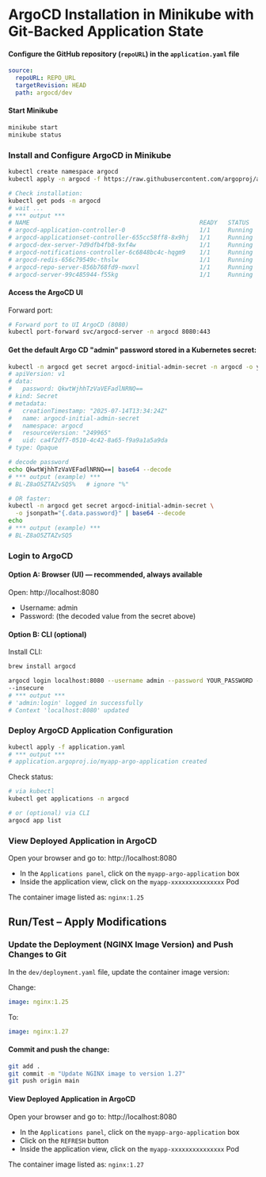 # ArgoCD Installation in Minikube with Git-Backed Application State

#### Configure the GitHub repository (`repoURL`) in the `application.yaml` file

```yaml
source:
  repoURL: REPO_URL
  targetRevision: HEAD
  path: argocd/dev
```

#### Start Minikube

```bash
minikube start
minikube status
```

### Install and Configure ArgoCD in Minikube

```bash
kubectl create namespace argocd
kubectl apply -n argocd -f https://raw.githubusercontent.com/argoproj/argo-cd/stable/manifests/install.yaml

# Check installation:
kubectl get pods -n argocd
# wait ...
# *** output ***
# NAME                                                READY   STATUS    RESTARTS       AGE
# argocd-application-controller-0                     1/1     Running   0              3m31s
# argocd-applicationset-controller-655cc58ff8-8x9hj   1/1     Running   0              3m31s
# argocd-dex-server-7d9dfb4fb8-9xf4w                  1/1     Running   1 (3m1s ago)   3m31s
# argocd-notifications-controller-6c6848bc4c-hqgm9    1/1     Running   0              3m31s
# argocd-redis-656c79549c-thslw                       1/1     Running   0              3m31s
# argocd-repo-server-856b768fd9-nwxvl                 1/1     Running   0              3m31s
# argocd-server-99c485944-f55kg                       1/1     Running   0              3m31s
```

#### Access the ArgoCD UI

Forward port:

```bash
# Forward port to UI ArgoCD (8080)
kubectl port-forward svc/argocd-server -n argocd 8080:443
```

#### Get the default Argo CD "admin" password stored in a Kubernetes secret:

```bash
kubectl -n argocd get secret argocd-initial-admin-secret -n argocd -o yaml
# apiVersion: v1
# data:
#   password: QkwtWjhhTzVaVEFadlNRNQ==
# kind: Secret
# metadata:
#   creationTimestamp: "2025-07-14T13:34:24Z"
#   name: argocd-initial-admin-secret
#   namespace: argocd
#   resourceVersion: "249965"
#   uid: ca4f2df7-0510-4c42-8a65-f9a9a1a5a9da
# type: Opaque

# decode password
echo QkwtWjhhTzVaVEFadlNRNQ==| base64 --decode
# *** output (example) ***
# BL-Z8aO5ZTAZvSQ5%   # ignore "%"

# OR faster:
kubectl -n argocd get secret argocd-initial-admin-secret \
  -o jsonpath="{.data.password}" | base64 --decode
echo
# *** output (example) ***
# BL-Z8aO5ZTAZvSQ5
```

### Login to ArgoCD

#### Option A: Browser (UI) — recommended, always available

Open: http://localhost:8080
- Username: admin
- Password: (the decoded value from the secret above)

#### Option B: CLI (optional)

Install CLI:

```bash
brew install argocd
```

```bash
argocd login localhost:8080 --username admin --password YOUR_PASSWORD --insecure
--insecure
# *** output ***
# 'admin:login' logged in successfully
# Context 'localhost:8080' updated
```

### Deploy ArgoCD Application Configuration

```bash
kubectl apply -f application.yaml
# *** output ***
# application.argoproj.io/myapp-argo-application created
```

Check status:

```bash
# via kubectl
kubectl get applications -n argocd

# or (optional) via CLI
argocd app list
```

### View Deployed Application in ArgoCD

Open your browser and go to: http://localhost:8080
- In the `Applications panel`, click on the `myapp-argo-application` box
- Inside the application view, click on the `myapp-xxxxxxxxxxxxxxx` Pod

The container image listed as: `nginx:1.25`


## Run/Test – Apply Modifications

### Update the Deployment (NGINX Image Version) and Push Changes to Git

In the `dev/deployment.yaml` file, update the container image version:

Change:

```yaml
image: nginx:1.25
```

To:

```yaml
image: nginx:1.27
```

#### Commit and push the change:

```bash
git add .
git commit -m "Update NGINX image to version 1.27"
git push origin main
```

#### View Deployed Application in ArgoCD

Open your browser and go to: http://localhost:8080
- In the `Applications panel`, click on the `myapp-argo-application` box
- Click on the `REFRESH` button
- Inside the application view, click on the `myapp-xxxxxxxxxxxxxxx` Pod

The container image listed as: `nginx:1.27`
